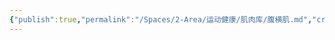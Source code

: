 ```yaml
---
{"publish":true,"permalink":"/Spaces/2-Area/运动健康/肌肉库/腹横肌.md","created":"2025-07-07T18:08:59.772+08:00","modified":"2025-07-09T00:23:33.076+08:00","published":"2025-07-09T00:23:33.076+08:00","cssclasses":""}
---
```


